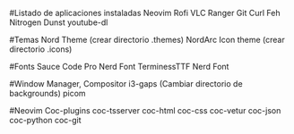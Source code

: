 #Listado de aplicaciones instaladas
Neovim
Rofi
VLC
Ranger
Git
Curl
Feh
Nitrogen
Dunst
youtube-dl

#Temas
Nord Theme (crear directorio .themes)
NordArc Icon theme (crear directorio .icons)

#Fonts
Sauce Code Pro Nerd Font
TerminessTTF Nerd Font

#Window Manager, Compositor
i3-gaps (Cambiar directorio de backgrounds)
picom

#Neovim Coc-plugins
coc-tsserver
coc-html
coc-css
coc-vetur
coc-json
coc-python
coc-git

